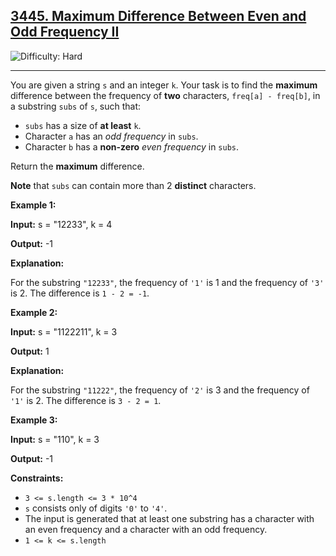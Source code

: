 ## [3445\. Maximum Difference Between Even and Odd Frequency II](https://leetcode.com/problems/maximum-difference-between-even-and-odd-frequency-ii)

![Difficulty: Hard](https://img.shields.io/badge/Difficulty-Hard-red)

---

You are given a string `s` and an integer `k`. Your task is to find the **maximum** difference between the frequency of **two** characters, `freq[a] - freq[b]`, in a substring `subs` of `s`, such that:

- `subs` has a size of **at least** `k`.
- Character `a` has an _odd frequency_ in `subs`.
- Character `b` has a **non-zero** _even frequency_ in `subs`.

Return the **maximum** difference.

**Note** that `subs` can contain more than 2 **distinct** characters.

**Example 1:**

**Input:** s = "12233", k = 4

**Output:** \-1

**Explanation:**

For the substring `"12233"`, the frequency of `'1'` is 1 and the frequency of `'3'` is 2. The difference is `1 - 2 = -1`.

**Example 2:**

**Input:** s = "1122211", k = 3

**Output:** 1

**Explanation:**

For the substring `"11222"`, the frequency of `'2'` is 3 and the frequency of `'1'` is 2. The difference is `3 - 2 = 1`.

**Example 3:**

**Input:** s = "110", k = 3

**Output:** \-1

**Constraints:**

- `3 <= s.length <= 3 * 10^4`
- `s` consists only of digits `'0'` to `'4'`.
- The input is generated that at least one substring has a character with an even frequency and a character with an odd frequency.
- `1 <= k <= s.length`
